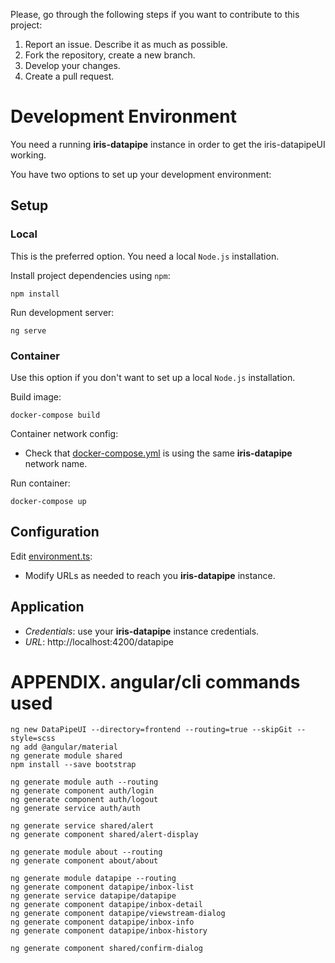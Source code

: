 Please, go through the following steps if you want to contribute to this project:

1. Report an issue. Describe it as much as possible.
2. Fork the repository, create a new branch.
3. Develop your changes.
4. Create a pull request.

# Development Environment
You need a running **iris-datapipe** instance in order to get the iris-datapipeUI working.

You have two options to set up your development environment:

## Setup
### Local
This is the preferred option. You need a local `Node.js` installation.

Install project dependencies using `npm`:
```
npm install
```

Run development server:
```
ng serve
```

### Container
Use this option if you don't want to set up a local `Node.js` installation.

Build image:
```
docker-compose build
```

Container network config:
* Check that [docker-compose.yml](./docker-compose.yml) is using the same **iris-datapipe** network name.

Run container:
```
docker-compose up
```

## Configuration
Edit [environment.ts](./src/environments/environment.ts):
* Modify URLs as needed to reach you **iris-datapipe** instance.

## Application
* *Credentials*: use your **iris-datapipe** instance credentials.
* *URL*: http://localhost:4200/datapipe

# APPENDIX. angular/cli commands used
```
ng new DataPipeUI --directory=frontend --routing=true --skipGit --style=scss
ng add @angular/material
ng generate module shared
npm install --save bootstrap

ng generate module auth --routing
ng generate component auth/login
ng generate component auth/logout
ng generate service auth/auth

ng generate service shared/alert
ng generate component shared/alert-display

ng generate module about --routing
ng generate component about/about

ng generate module datapipe --routing
ng generate component datapipe/inbox-list
ng generate service datapipe/datapipe
ng generate component datapipe/inbox-detail
ng generate component datapipe/viewstream-dialog
ng generate component datapipe/inbox-info
ng generate component datapipe/inbox-history

ng generate component shared/confirm-dialog
```